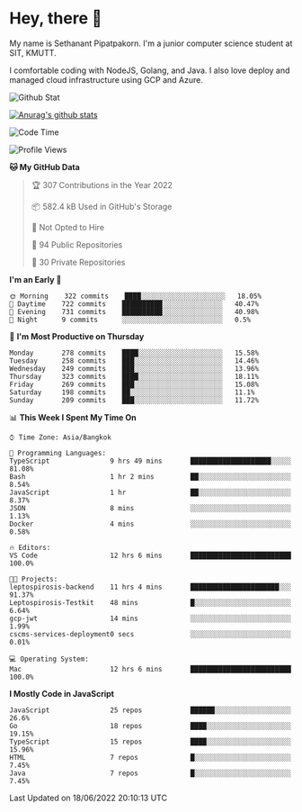 # Hey, there 🙌
My name is Sethanant Pipatpakorn. I'm a junior computer science student at SIT, KMUTT.

I comfortable coding with NodeJS, Golang, and Java. I also love deploy and managed cloud infrastructure using GCP and Azure.

![Github Stat](https://github-profile-summary-cards.vercel.app/api/cards/profile-details?username=thetkpark&theme=dracula)

[![Anurag's github stats](https://github-readme-stats.vercel.app/api?username=thetkpark&count_private=true&show_icons=true&theme=tokyonight)](https://github.com/anuraghazra/github-readme-stats)

<!--START_SECTION:waka-->
![Code Time](http://img.shields.io/badge/Code%20Time-0%20secs-blue)

![Profile Views](http://img.shields.io/badge/Profile%20Views-8-blue)

**🐱 My GitHub Data** 

> 🏆 307 Contributions in the Year 2022
 > 
> 📦 582.4 kB Used in GitHub's Storage 
 > 
> 🚫 Not Opted to Hire
 > 
> 📜 94 Public Repositories 
 > 
> 🔑 30 Private Repositories  
 > 
**I'm an Early 🐤** 

```text
🌞 Morning    322 commits    ████░░░░░░░░░░░░░░░░░░░░░   18.05% 
🌆 Daytime    722 commits    ██████████░░░░░░░░░░░░░░░   40.47% 
🌃 Evening    731 commits    ██████████░░░░░░░░░░░░░░░   40.98% 
🌙 Night      9 commits      ░░░░░░░░░░░░░░░░░░░░░░░░░   0.5%

```
📅 **I'm Most Productive on Thursday** 

```text
Monday       278 commits    ████░░░░░░░░░░░░░░░░░░░░░   15.58% 
Tuesday      258 commits    ███░░░░░░░░░░░░░░░░░░░░░░   14.46% 
Wednesday    249 commits    ███░░░░░░░░░░░░░░░░░░░░░░   13.96% 
Thursday     323 commits    ████░░░░░░░░░░░░░░░░░░░░░   18.11% 
Friday       269 commits    ███░░░░░░░░░░░░░░░░░░░░░░   15.08% 
Saturday     198 commits    ██░░░░░░░░░░░░░░░░░░░░░░░   11.1% 
Sunday       209 commits    ███░░░░░░░░░░░░░░░░░░░░░░   11.72%

```


📊 **This Week I Spent My Time On** 

```text
⌚︎ Time Zone: Asia/Bangkok

💬 Programming Languages: 
TypeScript               9 hrs 49 mins       ████████████████████░░░░░   81.08% 
Bash                     1 hr 2 mins         ██░░░░░░░░░░░░░░░░░░░░░░░   8.54% 
JavaScript               1 hr                ██░░░░░░░░░░░░░░░░░░░░░░░   8.37% 
JSON                     8 mins              ░░░░░░░░░░░░░░░░░░░░░░░░░   1.13% 
Docker                   4 mins              ░░░░░░░░░░░░░░░░░░░░░░░░░   0.58%

🔥 Editors: 
VS Code                  12 hrs 6 mins       █████████████████████████   100.0%

🐱‍💻 Projects: 
leptospirosis-backend    11 hrs 4 mins       ██████████████████████░░░   91.37% 
Leptospirosis-Testkit    48 mins             █░░░░░░░░░░░░░░░░░░░░░░░░   6.64% 
gcp-jwt                  14 mins             ░░░░░░░░░░░░░░░░░░░░░░░░░   1.99% 
cscms-services-deployment0 secs              ░░░░░░░░░░░░░░░░░░░░░░░░░   0.01%

💻 Operating System: 
Mac                      12 hrs 6 mins       █████████████████████████   100.0%

```

**I Mostly Code in JavaScript** 

```text
JavaScript               25 repos            ██████░░░░░░░░░░░░░░░░░░░   26.6% 
Go                       18 repos            ████░░░░░░░░░░░░░░░░░░░░░   19.15% 
TypeScript               15 repos            ████░░░░░░░░░░░░░░░░░░░░░   15.96% 
HTML                     7 repos             █░░░░░░░░░░░░░░░░░░░░░░░░   7.45% 
Java                     7 repos             █░░░░░░░░░░░░░░░░░░░░░░░░   7.45%

```



 Last Updated on 18/06/2022 20:10:13 UTC
<!--END_SECTION:waka-->

